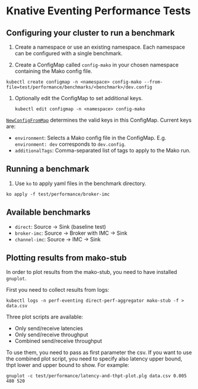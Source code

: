 # Knative Eventing Performance Tests

## Configuring your cluster to run a benchmark

1. Create a namespace or use an existing namespace. Each namespace can be
   configured with a single benchmark.

1. Create a ConfigMap called `config-mako` in your chosen namespace containing
   the Mako config file.

  ```
  kubectl create configmap -n <namespace> config-mako --from-file=test/performance/benchmarks/<benchmark>/dev.config
  ```

1. Optionally edit the ConfigMap to set additional keys.

   ```
   kubectl edit configmap -n <namespace> config-mako

  [`NewConfigFromMap`](https://github.com/knative/pkg/blob/master/test/mako/config.go#L41)
  determines the valid keys in this ConfigMap. Current keys are:

  - `environment`: Selects a Mako config file in the ConfigMap. E.g.
    `environment: dev` corresponds to `dev.config`.
  - `additionalTags`: Comma-separated list of tags to apply to the Mako run.

## Running a benchmark

1.  Use `ko` to apply yaml files in the benchmark directory.

```
ko apply -f test/performance/broker-imc
```

## Available benchmarks

- `direct`: Source -> Sink (baseline test)
- `broker-imc`: Source -> Broker with IMC -> Sink
- `channel-imc`: Source -> IMC -> Sink

## Plotting results from mako-stub

In order to plot results from the mako-stub, you need to have installed
`gnuplot`.

First you need to collect results from logs:

```
kubectl logs -n perf-eventing direct-perf-aggregator mako-stub -f > data.csv
```

Three plot scripts are available:

- Only send/receive latencies
- Only send/receive throughput
- Combined send/receive throughput

To use them, you need to pass as first parameter the csv. If you want to use the
combined plot script, you need to specify also latency upper bound, thpt lower
and upper bound to show. For example:

```
gnuplot -c test/performance/latency-and-thpt-plot.plg data.csv 0.005 480 520
```
